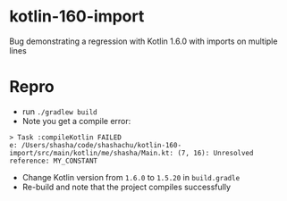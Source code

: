 # kotlin-160-import
Bug demonstrating a regression with Kotlin 1.6.0 with imports on multiple lines

# Repro
- run `./gradlew build` 
- Note you get a compile error:
```
> Task :compileKotlin FAILED
e: /Users/shasha/code/shashachu/kotlin-160-import/src/main/kotlin/me/shasha/Main.kt: (7, 16): Unresolved reference: MY_CONSTANT
```
- Change Kotlin version from `1.6.0` to `1.5.20` in `build.gradle`
- Re-build and note that the project compiles successfully
